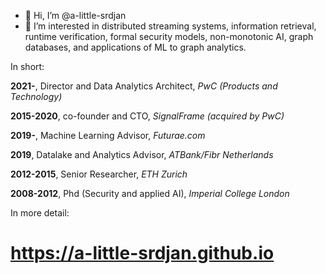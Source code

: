 - 👋 Hi, I’m @a-little-srdjan
- 👀 I’m interested in distributed streaming systems, information retrieval, runtime verification, 
formal security models, non-monotonic AI, graph databases, and applications of ML to graph analytics. 

In short:

**2021-**, Director and Data Analytics Architect, _PwC (Products and Technology)_

**2015-2020**, co-founder and CTO, _SignalFrame (acquired by PwC)_

**2019-**, Machine Learning Advisor, _Futurae.com_

**2019**, Datalake and Analytics Advisor, _ATBank/Fibr Netherlands_

**2012-2015**, Senior Researcher, _ETH Zurich_

**2008-2012**, Phd (Security and applied AI), _Imperial College London_

In more detail:

# https://a-little-srdjan.github.io
